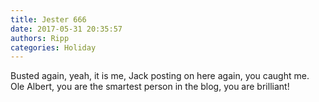 ```yaml
---
title: Jester 666
date: 2017-05-31 20:35:57
authors: Ripp
categories: Holiday
---
```


 Busted again, yeah, it is me, Jack posting on here again, you caught me. Ole Albert, you are the smartest person in the blog, you are brilliant!
